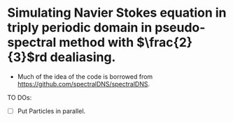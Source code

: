 # Simulating Navier Stokes equation in triply periodic domain in pseudo-spectral method with $`\frac{2}{3}`$rd dealiasing. 

* Much of the idea of the code is borrowed from https://github.com/spectralDNS/spectralDNS.

TO DOs:

- [ ] Put Particles in parallel.   
